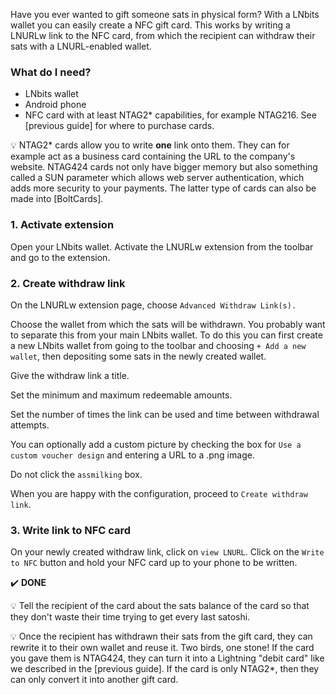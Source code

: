 Have you ever wanted to gift someone sats in physical form? With a LNbits wallet you can easily create a NFC gift card. This works by writing a LNURLw link to the NFC card, from which the recipient can withdraw their sats with a LNURL-enabled wallet. 

### What do I need?
- LNbits wallet
- Android phone
- NFC card with at least NTAG2* capabilities, for example NTAG216. See [previous guide] for where to purchase cards. 

💡 NTAG2* cards allow you to write **one** link onto them. They can for example act as a business card containing the URL to the company's website. NTAG424 cards not only have bigger memory but also something called a SUN parameter which allows web server authentication, which adds more security to your payments. The latter type of cards can also be made into [BoltCards]. 

### 1. Activate extension
Open your LNbits wallet. Activate the LNURLw extension from the toolbar and go to the extension. 

### 2. Create withdraw link
On the LNURLw extension page, choose `Advanced Withdraw Link(s).`

Choose the wallet from which the sats will be withdrawn. You probably want to separate this from your main LNbits wallet. To do this you can first create a new LNbits wallet from going to the toolbar and choosing `+ Add a new wallet`, then depositing some sats in the newly created wallet. 

Give the withdraw link a title. 

Set the minimum and maximum redeemable amounts. 

Set the number of times the link can be used and time between withdrawal attempts. 

You can optionally add a custom picture by checking the box for `Use a custom voucher design` and entering a URL to a .png image. 

Do not click the `assmilking` box. 

When you are happy with the configuration, proceed to `Create withdraw link`.

### 3. Write link to NFC card
On your newly created withdraw link, click on `view LNURL`. Click on the `Write to NFC` button and hold your NFC card up to your phone to be written. 

✔️ **DONE**

💡 Tell the recipient of the card about the sats balance of the card so that they don't waste their time trying to get every last satoshi. 

💡 Once the recipient has withdrawn their sats from the gift card, they can rewrite it to their own wallet and reuse it. Two birds, one stone! If the card you gave them is NTAG424, they can turn it into a Lightning "debit card" like we described in the [previous guide]. If the card is only NTAG2*, then they can only convert it into another gift card. 
